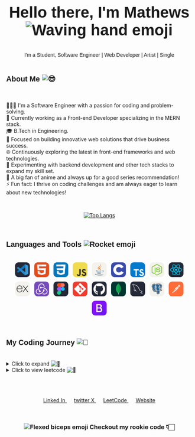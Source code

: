 <div style="text-align: center; font-size: 28px; font-family: 'General Sans', sans-serif;">
  <h2>Hello there, I'm Mathews <img src="https://fonts.gstatic.com/s/e/notoemoji/latest/1f44b/512.gif" alt="Waving hand emoji" width="36" height="36"></h2>
</div>

<div style="text-align: center; font-family: 'General Sans', sans-serif;">
  I'm a Student, Software Engineer | Web Developer | Artist | Single
</div>
<br/>
<h3 style="font-family: 'General Sans', sans-serif;font-size: 20px;">About Me 
  <img src="https://fonts.gstatic.com/s/e/notoemoji/latest/1f60e/512.gif" alt="😎" width="30">
</h3>
<br/>
<ul style="list-style-type: none; padding: 0;">
  <li>🙋🏻‍♂️ I'm a Software Engineer with a passion for coding and problem-solving.</li>
  <li>🌱 Currently working as a Front-end Developer specializing in the MERN stack.</li>
  <li>🎓 B.Tech in Engineering.</li>
  <li>💼 Focused on building innovative web solutions that drive business success.</li>
  <li>🌐 Continuously exploring the latest in front-end frameworks and web technologies.</li>
  <li>🧪 Experimenting with backend development and other tech stacks to expand my skill set.</li>
  <li>🏓 A big fan of anime and always up for a good series recommendation!</li>
  <li>⚡ Fun fact: I thrive on coding challenges and am always eager to learn about new technologies!</li>
</ul>
<br/>
<div align="center">

[![Top Langs](https://github-readme-stats.vercel.app/api/top-langs/?username=Mathews-Gigi&layout=pie&card_width=850&theme=highcontrast)](https://github.com/Mathews-Gigi/github-readme-stats)

</div>
<br/>
<h3 style="font-family: 'General Sans', sans-serif;font-size: 20px;" >Languages and Tools
    <img src="https://fonts.gstatic.com/s/e/notoemoji/latest/1f680/512.gif" alt="Rocket emoji" width="30">
</h3>
<br/>
<div style="display: flex; flex-wrap: wrap; gap: 12px; justify-content: center;">
  <img alt="Visual Studio Code" width="40" src="./img/VSCode-Dark.svg">
  <img alt="HTML" width="40" src="./img/HTML.svg">
  <img alt="CSS" width="40" src="./img/CSS.svg">
  <img alt="JavaScript" width="40" src="./img/JavaScript.svg">
  <img alt="Java" width="40" src="./img/Java-Light.svg">
  <img alt="C" width="40" src="./img/C.svg">
  <img alt="TypeScript" width="40" src="./img/TypeScript.svg">
  <img alt="Node.js" width="40" src="./img/NodeJS-Light.svg">
  <img alt="React" width="40" src="./img/React-Dark.svg">
  <img alt="Express" width="40" src="./img/ExpressJS-Light.svg">
  <img alt="Redux" width="40" src="./img/Redux.svg">
  <img alt="Figma" width="40" src="./img/Figma-Dark.svg">
  <img alt="Git" width="40" src="./img/Git.svg">
  <img alt="GitHub" width="40" src="./img/Github-Dark.svg">
  <img alt="MongoDB" width="40" src="./img/MongoDB.svg">
  <img alt="MySQL" width="40" src="./img/MySQL-Dark.svg">
  <img alt="PostgreSQL" width="40" src="./img/PostgreSQL-Light.svg">
  <img alt="Postman" width="40" src="./img/Postman.svg">
  <img alt="Bootstrap" width="40" src="./img/Bootstrap.svg">
</div>
<br/>
<br/>
<h3 style="font-family: 'General Sans', sans-serif;font-size: 20px;">My Coding Journey 
  <img src="https://fonts.gstatic.com/s/e/notoemoji/latest/1f331/512.gif" alt="🌱" width="30">
</h3>
<br/>

<details>
  <summary>Click to expand  <img src="https://fonts.gstatic.com/s/e/notoemoji/latest/1f916/512.gif" alt="🤖" width="20" ></summary>
  <br/>
  <br/>
  <p>
    As a B.Tech graduate from the 2019-2023 batch, my path into coding took a somewhat unconventional route. While programming was a part of my early engineering studies, it wasn't until my fourth year that I truly began to dive into it.
    Initially, my academic focus was spread thin over various subjects, with coding merely an undercurrent in my educational stream. However, as I approached my final year, the pressure of securing a job and shaping a career led me to the path of programming.

   The COVID-19 pandemic, however, cast a shadow over my initial foray into this field. The disruptions caused by remote learning felt like navigating through a foggy landscape, leaving me disoriented and demotivated. My involvement with studies and coding dwindled, resulting in a period of frustration where everything seemed like watching paint dry or grass grow. Remote learning and the shift to online platforms presented their own challenges, but they also offered a chance to adapt and cultivate resilience.

   After graduation, I dove deeper into coding, yet I found myself caught in the trap of endless tutorials, a cycle I later recognized as "tutorial hell." During this phase, I invested two months mastering React and enrolled in a Python internship course in Trivandrum. Unfortunately, the course turned out to be a scam, consuming eight months of my time. Determined to reclaim my path, I redirected my focus to the MERN stack, and this shift paid off. As I write this, I am proud to be embarking on my first MERN stack internship job.

   Despite the obstacles, this journey has been transformative. The hurdles faced along the way have shaped my approach to problem-solving and continuous learning in the ever-evolving tech landscape. For me, coding is more than just a profession—it's an escape from reality and a way to turn the wheels of time. Though coding can sometimes seem monotonous, the challenges and satisfaction of reaching a solution are incomparable. Each piece of work is a craft, a creation from nothing, and this is where I find my pursuit of happiness.

  </p>

<div style="display:flex;justify-content:space-evenly;align-items:center;gap:20px;flex-grow:1;">

![Mathews-Gigi's GitHub stats](https://github-readme-stats.vercel.app/api?username=Mathews-Gigi&theme=highcontrast&card_width=800)&nbsp;


</div>

</details>


<details>
 <summary>Click to view leetcode <picture>
  <img src="https://fonts.gstatic.com/s/e/notoemoji/latest/1f3af/512.gif" alt="🎯" width="20">
</picture></summary>
<div>
  <br/>
  <br/>

![Leetcode Stats](https://leetcard.jacoblin.cool/Mathewsgigi?theme=dark)

</div>
</details>

<!-- <div style="display:flex;justify-content:center;align-items:center;flex-grow:1;">

</div> -->

<!--  <h3 style="font-family: 'General Sans', sans-serif;font-size: 20px;">Connect with Me    
    <img src="https://fonts.gstatic.com/s/e/notoemoji/latest/1f601/512.gif" alt="Grinning face emoji" width="24">
</h3>  -->
<br/>
<br/>
<br/>
<p align="center">
  <a href="https://www.linkedin.com/in/mathewsgigi/" target="_blank" rel="noopener noreferrer">
<!--     <img src="./img/LinkedIn.svg" alt="LinkedIn logo" width="40"> -->
Linked In
  </a>
  &nbsp;&nbsp;&nbsp;&nbsp;
  <a href="https://x.com/MathewsGig25" target="_blank" rel="noopener noreferrer">
<!--     <img src="./img/Twitter.svg" alt="Twitter logo" width="40"> -->
twitter X
  </a>
  &nbsp;&nbsp;&nbsp;&nbsp;
  <a href="https://leetcode.com/u/Mathewsgigi/" target="_blank" rel="noopener noreferrer">
<!--     <img src="./img/leetcode-svgrepo-com.svg" alt="LeetCode logo" width="40"> -->
LeetCode
  </a>
  &nbsp;&nbsp;&nbsp;&nbsp;
  <a href="https://github.com/Mathews-Gigi" target="_blank" rel="noopener noreferrer">
<!--     <img src="./img/web-link-svgrepo-com.svg" alt="Website logo" width="40"> -->
Website
  </a>
</p>

<br/>

<div align="center" >
  <h3>
      <img src="https://fonts.gstatic.com/s/e/notoemoji/latest/1f4aa/512.gif" alt="Flexed biceps emoji" width="32" height="32">
    Checkout my rookie code 👇🏻
  </h3>
</div>
